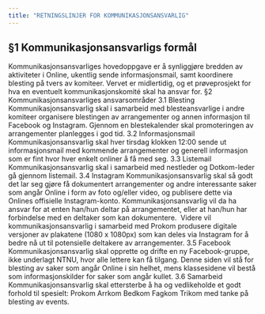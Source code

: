 ```yaml
---
title: "RETNINGSLINJER FOR KOMMUNIKASJONSANSVARLIG"
---
```


## §1 Kommunikasjonsansvarligs formål
Kommunikasjonsansvarliges hovedoppgave er å synliggjøre bredden av aktiviteter i Online, ukentlig sende informasjonsmail, samt koordinere blesting på tvers av komiteer. Vervet er midlertidig, og et prøveprosjekt for hva en eventuelt kommunikasjonskomité skal ha ansvar for.
§2 Kommunikasjonsansvarliges ansvarsområder
3.1 Blesting Kommunikasjonsansvarlig skal i samarbeid med blesteansvarlige i andre komiteer organisere blestingen av arrangementer og annen informasjon til Facebook og Instagram. Gjennom en blestekalender skal promoteringen av arrangementer planlegges i god tid.
3.2 Informasjonsmail
Kommunikasjonsansvarlig skal hver tirsdag klokken 12:00 sende ut informasjonsmail med kommende arrangementer og generell informasjon som er fint hvor hver enkelt onliner å få med seg.
3.3 Listemail
Kommunikasjonsansvarlig skal i samarbeid med nestleder og Dotkom-leder gå gjennom listemail.
3.4 Instagram
Kommunikasjonsansvarlig skal så godt det lar seg gjøre få dokumentert arrangementer og andre interessante saker som angår Online i form av foto og/eller video, og publisere dette via Onlines offisielle Instagram-konto. Kommunikasjonsansvarlig vil da ha ansvar for at enten han/hun deltar på arrangementet, eller at han/hun har forbindelse med en deltaker som kan dokumentere.  Videre vil kommunikasjonsansvarlig i samarbeid med Prokom produsere digitale versjoner av plakatene (1080 x 1080px) som kan deles via Instagram for å bedre nå ut til potensielle deltakere av arrangementer. 
3.5 Facebook 
Kommunikasjonsansvarlig skal opprette og drifte en ny Facebook-gruppe, ikke underlagt NTNU, hvor alle lettere kan få tilgang. Denne siden vil stå for blesting av saker som angår Online i sin helhet, mens klassesidene vil bestå som informasjonskilder for saker som angår kullet. 
3.6 Samarbeid
Kommunikasjonsansvarlig skal ettersterbe å ha og vedlikeholde et godt forhold til spesielt:
Prokom
Arrkom
Bedkom
Fagkom
Trikom
med tanke på blesting av events.
